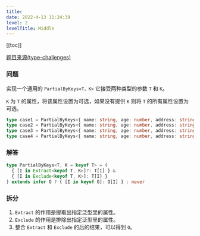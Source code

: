 ```yaml
---
title: 
date: 2022-4-13 11:24:39
level: 2
levelTitle: Middle
---
```


[[toc]]

[题目来源(type-challenges)]()

### 问题
实现一个通用的 `PartialByKeys<T，K>` 它接受两种类型的参数 `T` 和 `K`。

`K` 为 `T` 的属性，将该属性设置为可选，如果没有提供 `K` 则将 `T` 的所有属性设置为可选。

```typescript
type case1 = PartialByKeys<{ name: string, age: number, address: string }, 'name'> // { name?: string, age: number, address: string }
type case2 = PartialByKeys<{ name: string, age: number, address: string }, 'name' | 'unknown'> // { name?: string, age: number, address: string }
type case3 = PartialByKeys<{ name: string, age: number, address: string }, 'name' | 'age'> // { name?: string, age?: number, address: string }
type case4 = PartialByKeys<{ name: string, age: number, address: string }> // Partial<User>
```

### 解答
```typescript
type PartialByKeys<T, K = keyof T> = (
  { [I in Extract<keyof T, K>]?: T[I] } &
  { [I in Exclude<keyof T, K>]: T[I] }
) extends infer O ? { [I in keyof O]: O[I] } : never
```

### 拆分
1. `Extract` 的作用是提取出指定泛型里的属性。
2. `Exclude` 的作用是排除出指定泛型里的属性。
3. 整合 `Extract` 和 `Exclude` 的后的结果，可以得到 `O`。

